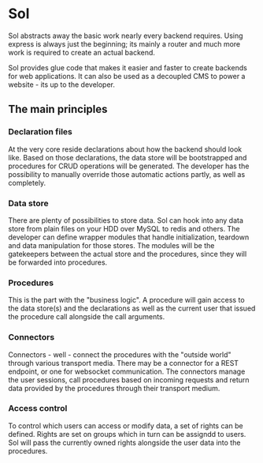 Sol
=====
Sol abstracts away the basic work nearly every backend requires. Using
express is always just the beginning; its mainly a router and much more
work is required to create an actual backend.

Sol provides glue code that makes it easier and faster to create backends
for web applications. It can also be used as a decoupled CMS to power a website - its up to the developer.

## The main principles

### Declaration files
At the very core reside declarations about how the backend should look like.
Based on those declarations, the data store will be bootstrapped and procedures
for CRUD operations will be generated. The developer has the possibility to
manually override those automatic actions partly, as well as completely.

### Data store
There are plenty of possibilities to store data. Sol can hook into any data
store from plain files on your HDD over MySQL to redis and others. The developer
can define wrapper modules that handle initialization, teardown and data 
manipulation for those stores. The modules will be the gatekeepers between
the actual store and the procedures, since they will be forwarded into procedures.

### Procedures
This is the part with the "business logic". A procedure will gain access to the
data store(s) and the declarations as well as the current user that issued
the procedure call alongside the call arguments.

### Connectors
Connectors - well - connect the procedures with the "outside world" through
various transport media. There may be a connector for a REST endpoint, or
one for websocket communication. The connectors manage the user sessions, 
call procedures based on incoming requests and return data provided by the
procedures through their transport medium.

### Access control
To control which users can access or modify data, a set of rights can be defined. Rights are set on groups which in turn can be assigndd to users. Sol will pass the currently owned rights alongside the user data into the procedures.

